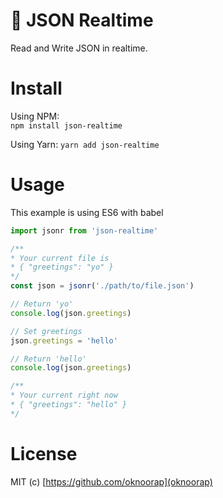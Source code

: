 # :pencil: JSON Realtime
Read and Write JSON in realtime.

# Install
Using NPM:  
`npm install json-realtime`

Using Yarn:
`yarn add json-realtime`

# Usage
This example is using ES6 with babel
```javascript
import jsonr from 'json-realtime'

/**
* Your current file is
* { "greetings": "yo" }
*/
const json = jsonr('./path/to/file.json')

// Return 'yo'
console.log(json.greetings)

// Set greetings
json.greetings = 'hello'

// Return 'hello'
console.log(json.greetings)

/**
* Your current right now
* { "greetings": "hello" }
*/
```

# License
MIT (c) [https://github.com/oknoorap](oknoorap)
